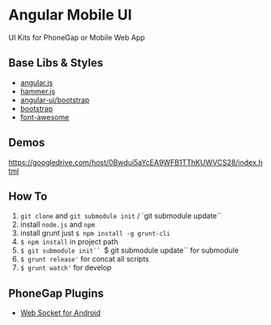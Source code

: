 # Angular Mobile UI

UI Kits for PhoneGap or Mobile Web App

## Base Libs & Styles

* [angular.js](https://github.com/angular/angular.js)
* [hammer.js](https://github.com/senchalabs/hammerjs)
* [angular-ui/bootstrap](https://github.com/angular-ui/bootstrap)
* [bootstrap](https://github.com/twbs/bootstrap)
* [font-awesome](https://github.com/FortAwesome/Font-Awesome)


## Demos

https://googledrive.com/host/0Bwdui5aYcEA9WFB1TThKUWVCS28/index.html

## How To

1. `git clone` and `git submodule init` / `git submodule update``
2. install `node.js` and `npm`
3. install grunt just `$ npm install -g grunt-cli`
4. `$ npm install` in project path
5. `$ git submodule init`` `$ git submodule update`` for submodule
6. `$ grunt release'` for concat all scripts
7. `$ grunt watch'` for develop

## PhoneGap Plugins

* [Web Socket for Android](https://github.com/mkuklis/phonegap-websocket)
